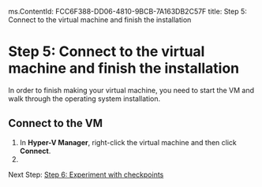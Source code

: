 ms.ContentId: FCC6F388-DD06-4810-9BCB-7A163DB2C57F
title: Step 5: Connect to the virtual machine and finish the installation

# Step 5: Connect to the virtual machine and finish the installation #

In order to finish making your virtual machine, you need to start the VM and walk through the operating system installation.

## Connect to the VM ##
1. In **Hyper-V Manager**, right-click the virtual machine and then click **Connect**. 
2. <!-- VMConnect is broken in my build -->


Next Step:
[Step 6: Experiment with checkpoints](step6.md)
